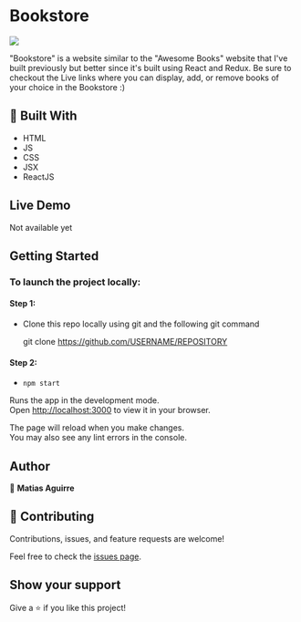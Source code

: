 # Bookstore

![](https://img.shields.io/badge/Microverse-blueviolet)

"Bookstore" is a website similar to the "Awesome Books" website that I've built previously but better since it's built using React and Redux. Be sure to checkout the Live links where you can display, add, or remove books of your choice in the Bookstore :)

## 🧰 Built With

- HTML
- JS
- CSS
- JSX
- ReactJS

## Live Demo

Not available yet

## Getting Started

### To launch the project locally:

#### Step 1:
- Clone this repo locally using git and the following git command

  git clone https://github.com/USERNAME/REPOSITORY

#### Step 2:

- `npm start`

Runs the app in the development mode.\
Open [http://localhost:3000](http://localhost:3000) to view it in your browser.

The page will reload when you make changes.\
You may also see any lint errors in the console.

## Author

👤 **Matias Aguirre**

## 🤝 Contributing

Contributions, issues, and feature requests are welcome!

Feel free to check the [issues page](../../issues/).

## Show your support

Give a ⭐️ if you like this project!
